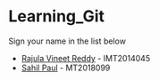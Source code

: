# Learning_Git

Sign your name in the list below

- [Rajula Vineet Reddy](http://github.com/rajula96reddy/) - IMT2014045
- [Sahil Paul](http://github.com/SahilPaul88/) - MT2018099
